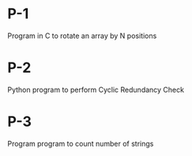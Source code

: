 # P-1
Program in C to rotate an array by N positions

# P-2
Python program to perform Cyclic Redundancy Check

# P-3
Program program to count number of strings

